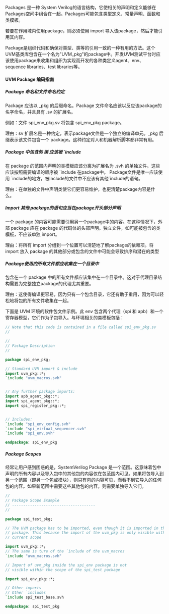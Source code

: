 
Packages 是一种 System Verilog的语言结构，它使相关的声明和定义能够在Packages空间中组合在一起。Packages可能包含类型定义、常量声明、函数和类模板。

若要在作用域内使用package，则必须使用 import 导入该package，然后才能引用其内容。

Package是组织代码和确保对类型、类等的引用一致的一种有用的方法。这个UVM基类库包含在一个名为"UVM_pkg"的package中。开发UVM测试平台时应该使用package来收集和组织为实现而开发的各种类定义agent、env、sequence libraries、test libraries等。

#### UVM Package 编码指南

##### Package 命名和文件命名约定

Package 应该以 \_pkg 的后缀命名。Package 文件命名应该以反应该package的名字命名，并且具有 .sv 的扩展名。

例如：文件 spi_env_pkg.sv 将包含 spi_env_pkg package。

理由：sv 扩展名是一种约定，表示package文件是一个独立的编译单元。\_pkg 后缀表示该文件包含一个 package。这种约定对人和机器解析脚本都非常有用。

##### Package 中包含的 类 应该被 \`include

在 package 的范围内声明的类模板应该分离为扩展名为 .svh 的单独文件。这些应该按照需要编译的顺序被 \`include 在package中。 Package文件是唯一应该使用 \`include的地方，被include的文件中不应该有其他\`include的语句。

理由：在单独的文件中声明类使它们更容易维护，也更清楚package内容是什么。

##### Import 其他 package的语句应当在package开头部分声明

一个 package 的内容可能需要引用另一个package中的内容。在这种情况下，外部 package 应在 package 的代码体的头部声明。独立文件，如可能被包含的类模板，不应该单独 import。

理由：将所有 import 分组到一个位置可以清楚地了解package的依赖项。将 import 放入 package 的其他部分或包含的文件中可能会导致排序和潜在的类型 

##### Package使用的所有文件都应收集在一个目录中

包含在一个 package 中的所有文件都应该集中在一个目录中。这对于代理目录结构需要为完整独立package的代理尤其重要。

理由：这使得编译更容易，因为只有一个包含目录，它还有助于重用，因为可以轻松地将包的所有文件收集在一起。

下面是 UVM 环境的软件包文件示例。此 env 包含两个代理（spi 和 apb）和一个寄存器模型，它们作为子包导入。与环境相关的类模板包括：
```systemverilog
// Note that this code is contained in a file called spi_env_pkg.sv
//

// 
// Package Description
// 

package spi_env_pkg;

// Standard UVM import & include
import uvm_pkg::*;
`include "uvm_macros.svh"


// Any further package imports:
import apb_agent_pkg::*;
import spi_agent_pkg::*;
import spi_register_pkg::*;


// Includes:
`include "spi_env_config.svh"
`include "spi_virtual_sequencer.svh"
`include "spi_env.svh"

endpackage: spi_env_pkg
```

##### Package Scopes

经常让用户感到困惑的是，SystemVerilog Package 是一个范围。这意味着包中声明的所有内容以及导入包中的其他包的内容仅在包范围内可见。如果将包导入到另一个范围（即另一个包或模块），则只有包的内容可见，而看不到它导入的任何包的内容。如果新范围中需要这些其他包的内容，则需要单独导入它们。
```systemverilog
// 
// Package Scope Example
// -------------------------------------
// 

package spi_test_pkg;

// The UVM package has to be imported, even though it is imported in the spi_env
// package. This because the import of the uvm_pkg is only visible within the 
// current scope

import uvm_pkg::*;
// The same is ture of the `include of the uvm_macros
`include "uvm_macros.svh"

// Import of uvm_pkg inside the spi_env package is not 
// visible within the scope of the spi_test package 

import spi_env_pkg::*; 

// Other imports 
// Other `includes 
`include spi_test_base.svh

endpackage: spi_test_pkg
```
